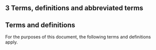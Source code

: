 ## 3 Terms,	definitions	and	abbreviated	terms
##  Terms	and	definitions
For the purposes of this document, the following terms and definitions apply.
